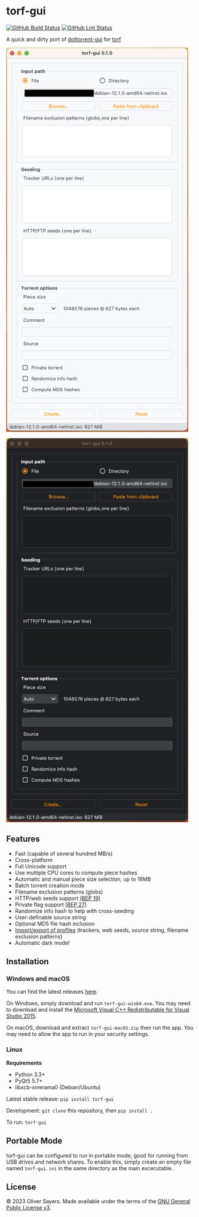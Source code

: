 # torf-gui

[![GitHub Build Status](https://img.shields.io/github/actions/workflow/status/SavageCore/torf-gui/build.yml?style=flat-square&logo=pytest)](https://github.com/SavageCore/torf-gui/actions/workflows/build.yml)
[![GitHub Lint Status](https://img.shields.io/github/actions/workflow/status/SavageCore/torf-gui/lint.yml?style=flat-square&logo=python&label=lint)](https://github.com/SavageCore/torf-gui/actions/workflows/lint.yml)


A quick and dirty port of
[dottorrent-gui](https://github.com/kz26/dottorrent-gui) for
[torf](https://github.com/rndusr/torf)

![image](img/screenshot_light.png)

![image](img/screenshot_dark.png)

## Features

-   Fast (capable of several hundred MB/s)
-   Cross-platform
-   Full Unicode support
-   Use multiple CPU cores to compute piece hashes
-   Automatic and manual piece size selection, up to 16MB
-   Batch torrent creation mode
-   Filename exclusion patterns (globs)
-   HTTP/web seeds support [(BEP
    19)](http://www.bittorrent.org/beps/bep_0019.html)
-   Private flag support [(BEP
    27)](http://www.bittorrent.org/beps/bep_0027.html)
-   Randomize info hash to help with cross-seeding
-   User-definable source string
-   Optional MD5 file hash inclusion
-   [Import/export of
    profiles](https://github.com/SavageCore/torf-gui/wiki/Profiles)
    (trackers, web seeds, source string, filename exclusion patterns)
-   Automatic dark mode!

## Installation

### Windows and macOS

You can find the latest releases [here](https://github.com/SavageCore/torf-gui/releases).

On Windows, simply download and run `torf-gui-win64.exe`. You may need
to download and install the [Microsoft Visual C++ Redistributable for
Visual Studio
2015](https://www.microsoft.com/en-us/download/details.aspx?id=48145).

On macOS, download and extract `torf-gui-macOS.zip` then run the app.
You may need to allow the app to run in your security settings.

### Linux

**Requirements**

-   Python 3.3+
-   PyQt5 5.7+
-   libxcb-xinerama0 (Debian/Ubuntu)

Latest stable release: `pip install torf-gui`

Development: `git clone` this repository, then `pip install .`

To run: `torf-gui`

## Portable Mode

torf-gui can be configured to run in portable mode, good for running
from USB drives and network shares. To enable this, simply create an
empty file named `torf-gui.ini` in the same directory as the main
excecutable.

## License

© 2023 Oliver Sayers. Made available under the terms of the [GNU General
Public License v3](http://choosealicense.com/licenses/gpl-3.0/).